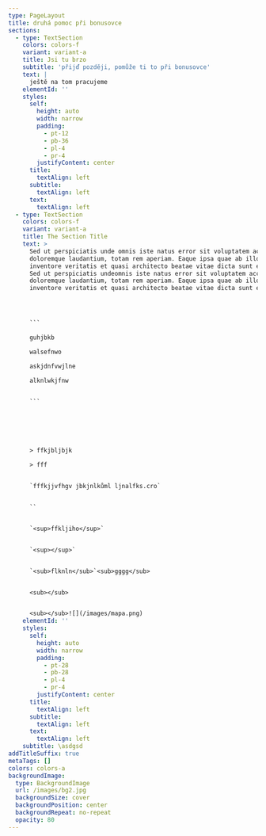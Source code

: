 ```yaml
---
type: PageLayout
title: druhá pomoc při bonusovce
sections:
  - type: TextSection
    colors: colors-f
    variant: variant-a
    title: Jsi tu brzo
    subtitle: 'přijď později, pomůže ti to při bonusovce'
    text: |
      ještě na tom pracujeme
    elementId: ''
    styles:
      self:
        height: auto
        width: narrow
        padding:
          - pt-12
          - pb-36
          - pl-4
          - pr-4
        justifyContent: center
      title:
        textAlign: left
      subtitle:
        textAlign: left
      text:
        textAlign: left
  - type: TextSection
    colors: colors-f
    variant: variant-a
    title: The Section Title
    text: >
      Sed ut perspiciatis unde omnis iste natus error sit voluptatem accusantium
      doloremque laudantium, totam rem aperiam. Eaque ipsa quae ab illo
      inventore veritatis et quasi architecto beatae vitae dicta sunt explicabo.
      Sed ut perspiciatis undeomnis iste natus error sit voluptatem accusantium
      doloremque laudantium, totam rem aperiam. Eaque ipsa quae ab illo
      inventore veritatis et quasi architecto beatae vitae dicta sunt explicabo.




      ```

      guhjbkb

      walsefnwo

      askjdnfvwjlne

      alknlwkjfnw


      ```






      > ffkjbljbjk

      > fff


      `fffkjjvfhgv jbkjnlkůml ljnalfks.cro`


      ``


      `<sup>ffkljiho</sup>`


      `<sup></sup>`


      `<sub>flknln</sub>`<sub>gggg</sub>


      <sub></sub>


      <sub></sub>![](/images/mapa.png)
    elementId: ''
    styles:
      self:
        height: auto
        width: narrow
        padding:
          - pt-28
          - pb-28
          - pl-4
          - pr-4
        justifyContent: center
      title:
        textAlign: left
      subtitle:
        textAlign: left
      text:
        textAlign: left
    subtitle: \asdgsd
addTitleSuffix: true
metaTags: []
colors: colors-a
backgroundImage:
  type: BackgroundImage
  url: /images/bg2.jpg
  backgroundSize: cover
  backgroundPosition: center
  backgroundRepeat: no-repeat
  opacity: 80
---
```

